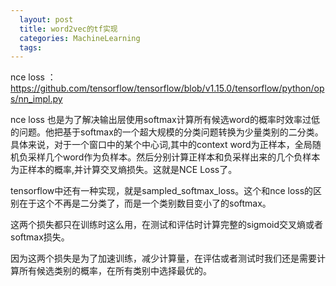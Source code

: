 ```yaml
---
  layout: post
  title: word2vec的tf实现
  categories: MachineLearning
  tags:
--- 
```



nce loss ：
https://github.com/tensorflow/tensorflow/blob/v1.15.0/tensorflow/python/ops/nn_impl.py

nce loss 也是为了解决输出层使用softmax计算所有候选word的概率时效率过低的问题。他把基于softmax的一个超大规模的分类问题转换为少量类别的二分类。具体来说，对于一个窗口中的某个中心词,其中的context word为正样本，全局随机负采样几个word作为负样本。然后分别计算正样本和负采样出来的几个负样本为正样本的概率,并计算交叉熵损失。这就是NCE Loss了。

tensorflow中还有一种实现，就是sampled_softmax_loss。这个和nce loss的区别在于这个不再是二分类了，而是一个类别数目变小了的softmax。


这两个损失都只在训练时这么用，在测试和评估时计算完整的sigmoid交叉熵或者softmax损失。

因为这两个损失是为了加速训练，减少计算量，在评估或者测试时我们还是需要计算所有候选类别的概率，在所有类别中选择最优的。
